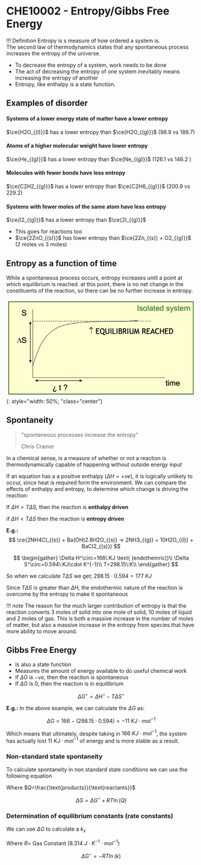 # CHE10002 - Entropy/Gibbs Free Energy

!!! Definition
	Entropy is s measure of how ordered a system is. <br/>
	The second law of thermodynamics states that any spontaneous process increases the entropy of the universe.

* To decrease the entropy of a system, work needs to be done
* The act of decreasing the entropy of one system inevitably means increasing the entropy of another
* Entropy, like enthalpy is a state function.

## Examples of disorder

#### Systems of a lower energy state of matter have a lower entropy

$\ce{H2O_{(l)}}$ has a lower entropy than $\ce{H2O_{(g)}}$ (96.9 vs 188.7)

#### Atoms of a higher molecular weight have lower entropy

$\ce{He_{(g)}}$ has a lower entropy than $\ce{Ne_{(g)}}$ (126.1 vs 146.2 )

#### Molecules with fewer bonds have less entropy

$\ce{C2H2_{(g)}}$ has a lower entropy than $\ce{C2H6_{(g)}}$ (200.9 vs 229.2)

#### Systems with fewer moles of the same atom have less entropy

$\ce{I2_{(g)}}$ has a lower entropy than $\ce{2I_{(g)}}$

* This goes for reactions too
* $\ce{2ZnO_{(s)}}$ has lower entropy than $\ce{2Zn_{(s)} + O2_{(g)}}$ (2 moles vs 3 moles)

## Entropy as a function of time

While a spontaneous process occurs, entropy increases until a point at which equilibrium is reached. at this point, there is no net change in the constituents of the reaction, so there can be no further increase in entropy.

![phpfshC28](phpfshC28.png){: style="width: 50%; "class="center"}

## Spontaneity

> "spontaneous processes increase the entropy"
>
> Chris Cramer

In a chemical sense, is a measure of whether or not a reaction is thermodynamically capable of happening without outside energy input

If an equation has a a positive enthalpy ($\Delta H=+ve$), it is logically unlikely to occur, since heat is required form the environment. We can compare the effects of enthalpy and entropy, to determine which change is driving the reaction:

If $\Delta H>T\Delta S$, then the reaction is **enthalpy driven** 

if $\Delta H<T\Delta S$ then the reaction is **entropy driven** 

**E.g.:**
$$
\ce{2NH4Cl_{(s)} + Ba(OH)2.8H2O_{(s)} -> 2NH3_{(g)} + 10H2O_{(l)} + BaCl2_{(s)}}
$$

$$
\begin{gather}
\Delta H^\circ=166\:KJ \text{ (endothemric)}\\
\Delta S^\circ=0.594\:KJ\cdot  K^{-1}\\
T=298.15\:K\\
\end{gather}
$$

So when we calculate $T \Delta S$ we get; $298.15\cdot0.594=177\:KJ$

Since $T \Delta S$ is greater than $\Delta H$, the endothermic nature of the reaction is overcome by the entropy to make it spontaneous

!!! note
	The reason for the much larger contribution of entropy is that the reaction converts 3 moles of solid into one mole of solid, 10 moles of liquid and 2 moles of gas. This is both a massive increase in the number of moles of matter, but also a massive increase in the entropy from species that have more ability to move around.

## Gibbs Free Energy

* Is also a state function
* Measures the amount of energy available to do useful chemical work
* If $\Delta G$ is $-ve$, then the reaction is spontaneous
* If $\Delta G$ is $0$, then the reaction is in equilibrium

$$
\Delta G^\circ=\Delta H^\circ-T\Delta S^\circ
$$

**E.g.:**
In the above example, we can calculate the $\Delta G$ as:

$$
\Delta G=166-(298.15\cdot0.594)=-11\:KJ\cdot mol^{-1}
$$

Which means that ultimately, despite taking in $166\:KJ\cdot mol^{-1}$, the system has actually lost $11\:KJ\cdot mol^{-1}$ of energy and is more stable as a result.

### Non-standard state spontaneity

To calculate spontaneity in non standard state conditions we can use the following equation

Where $Q=\frac{\text{products}}{\text{reactants}}$

$$
\Delta G=\Delta G^\circ+RT\ln(Q)
$$

### Determination of equilibrium constants (rate constants)

We can use $\Delta G$ to calculate a $k_x$

Where $R=$ Gas Constant ($8.314\:J\cdot K^{-1}\cdot mol^{-1}$)

$$
\Delta G^\circ=-RT\ln(k)
$$


